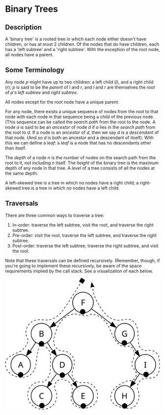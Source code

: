 Binary Trees
============

Description
-----------
A 'binary tree' is a rooted tree in which each node either doesn't have
children, or has at most 2 children. Of the nodes that do have children, each
has a 'left subtree' and a 'right subtree'. With the exception of the root node,
all nodes have a parent.

Some Terminology
----------------
Any node _p_ might have up to two children: a left child (_l_), and a right
child (_r_); _p_ is said to be the _parent_ of _l_ and _r_, and _l_ and _r_ are
themselves the _root_ of _p_'s _left subtree_ and _right subtree_.

All nodes except for the root node have a unique parent.

For any node, there exists a unique sequence of nodes from the root to that node
with each node in that sequence being a _child_ of the previous node. (This
sequence can be called the _search path_ from the root to the node. A node _a_
is said to be an _ancestor_ of node _d_ if _a_ lies in the _search path_ from
the root to _d_. If a node is an _ancestor_ of _d_, then we say _d_ is a
_descendant_ of that node. (And so _d_ is both an ancestor and a descendant of
itself). With this we can define a _leaf_: a _leaf_ is a node that has no
descendants other than itself.

The _depth_ of a node _n_  is the number of nodes on the search path from the
root to it, not including _n_ itself. The _height_ of the binary tree is the
maximum depth of any node in that tree. A _level_ of a tree consists of all the
nodes at the same depth.

A left-skewed tree is a tree in which no nodes have a right child; a
right-skewed tree is a tree in which no nodes have a left child.

Traversals
----------
There are three common ways to traverse a tree:
  1. In-order: traverse the left subtree, visit the root, and traverse the right
     subtree.
  2. Pre-order: visit the root, traverse the left subtree, and traverse the
     right subtree.
  3. Post-order: traverse the left subtree, traverse the right subtree, and
     visit the root.

Note that these traversals can be defined recursively. (Remember, though, if
you're going to implement these recursively, be aware of the space requirements
implied by the call stack. See a visualization of each below.

![In-order Traversal](/images/inorder_traversal.svg)
